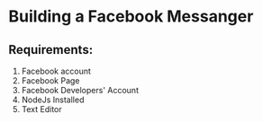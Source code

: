 # Building a Facebook Messanger

## Requirements:

1. Facebook account
2. Facebook Page
3. Facebook Developers' Account
4. NodeJs Installed
5. Text Editor


